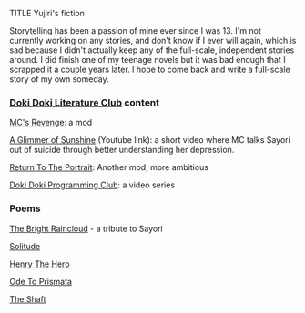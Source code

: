 TITLE Yujiri's fiction

Storytelling has been a passion of mine ever since I was 13. I'm not currently working on any stories, and don't know if I ever will again, which is sad because I didn't actually keep any of the full-scale, independent stories around. I did finish one of my teenage novels but it was bad enough that I scrapped it a couple years later. I hope to come back and write a full-scale story of my own someday.

### [Doki Doki Literature Club](/reviews/ddlc) content

[MC's Revenge](mc_revenge/): a mod

[A Glimmer of Sunshine](https://www.youtube.com/watch?v=RpltZYO69EI) (Youtube link): a short video where <span class="spoiler">MC talks Sayori out of suicide through better understanding her depression</span>.

[Return To The Portrait](return_to_the_portrait/): Another mod, more ambitious

[Doki Doki Programming Club](https://www.youtube.com/watch?v=l1XwKFuTd6s): a video series

### Poems

[The Bright Raincloud](poems/the_bright_raincloud) - a tribute to Sayori

[Solitude](poems/solitude)

[Henry The Hero](poems/henry_the_hero)

[Ode To Prismata](poems/ode_to_prismata)

[The Shaft](poems/the_shaft)
